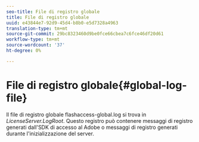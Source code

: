 ```yaml
---
seo-title: File di registro globale
title: File di registro globale
uuid: e43844e7-92d9-45d4-b8b0-e5d7328a4963
translation-type: tm+mt
source-git-commit: 29bc8323460d9be0fce66cbea7c6fce46df20d61
workflow-type: tm+mt
source-wordcount: '37'
ht-degree: 0%

---
```



# File di registro globale{#global-log-file}

Il file di registro globale flashaccess-global.log si trova in *LicenseServer.LogRoot*. Questo registro può contenere messaggi di registro generati dall&#39;SDK di accesso al Adobe  o messaggi di registro generati durante l&#39;inizializzazione del server.
